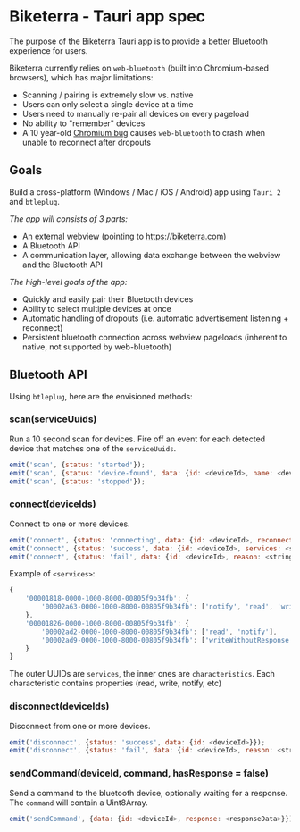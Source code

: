 # Biketerra - Tauri app spec

The purpose of the Biketerra Tauri app is to provide a better Bluetooth experience for users.

Biketerra currently relies on `web-bluetooth` (built into Chromium-based browsers), which has major limitations:

* Scanning / pairing is extremely slow vs. native
* Users can only select a single device at a time
* Users need to manually re-pair all devices on every pageload
* No ability to "remember" devices
* A 10 year-old [Chromium bug](https://issues.chromium.org/issues/40502943) causes `web-bluetooth` to crash when unable to reconnect after dropouts

## Goals

Build a cross-platform (Windows / Mac / iOS / Android) app using `Tauri 2` and `btleplug`.

*The app will consists of 3 parts:*

* An external webview (pointing to https://biketerra.com)
* A Bluetooth API
* A communication layer, allowing data exchange between the webview and the Bluetooth API

*The high-level goals of the app:*

* Quickly and easily pair their Bluetooth devices
* Ability to select multiple devices at once
* Automatic handling of dropouts (i.e. automatic advertisement listening + reconnect)
* Persistent bluetooth connection across webview pageloads (inherent to native, not supported by web-bluetooth)

## Bluetooth API

Using `btleplug`, here are the envisioned methods:

### scan(serviceUuids)

Run a 10 second scan for devices. Fire off an event for each detected device that matches one of the `serviceUuids`.

```js
emit('scan', {status: 'started'});
emit('scan', {status: 'device-found', data: {id: <deviceId>, name: <deviceName>}});
emit('scan', {status: 'stopped'});
```

### connect(deviceIds)

Connect to one or more devices.

```js
emit('connect', {status: 'connecting', data: {id: <deviceId>, reconnecting: false}}); // distinguish dropouts from new connection attempts
emit('connect', {status: 'success', data: {id: <deviceId>, services: <services>}});
emit('connect', {status: 'fail', data: {id: <deviceId>, reason: <string>}});
```

Example of `<services>`:

```js
{
    '00001818-0000-1000-8000-00805f9b34fb': {
        '00002a63-0000-1000-8000-00805f9b34fb': ['notify', 'read', 'writeWithoutResponse']
    },
    '00001826-0000-1000-8000-00805f9b34fb': {
        '00002ad2-0000-1000-8000-00805f9b34fb': ['read', 'notify'],
        '00002ad9-0000-1000-8000-00805f9b34fb': ['writeWithoutResponse']
    }
}
```

The outer UUIDs are `services`, the inner ones are `characteristics`. Each characteristic contains properties (read, write, notify, etc)

### disconnect(deviceIds)

Disconnect from one or more devices.

```js
emit('disconnect', {status: 'success', data: {id: <deviceId>}});
emit('disconnect', {status: 'fail', data: {id: <deviceId>, reason: <string>}});
```

### sendCommand(deviceId, command, hasResponse = false)

Send a command to the bluetooth device, optionally waiting for a response. The `command` will contain a Uint8Array.

```js
emit('sendCommand', {data: {id: <deviceId>, response: <responseData>}});
```
